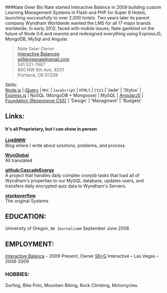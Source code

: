 ###Nate Geier Bio
Nate started Interactive Balance in 2009 building custom Learning Management Systems in Flash and PHP for Super 8 Hotels, launching successfully to over 2,000 hotels. Two years later its parent company Wyndham Worldwide wanted the LMS for all 17 major brands worldwide. In early 2012, faced with mobile issues, Nate gambled on the future of Node 0.6 and rewrote and redesigned everything using ExpressJS, MongoDB, MySql and Angular.

>Nate Geier *Owner*  
>[Interactive Balancee](http://interactivebalance.com)  
><willieviseoae@gmail.com>  
>541.521-7967  
>800 NW 6th Ave, #201  
>Portland, OR 97209  

Skills:  
[Node.js](http://nodejs.org/) | [jQuery](http://jquery.com) | `MVC` | `JavaScript` | `HTML5` | `CSS3` | 'Jade' | 'Stylus' | [Express.js](http://expressjs.com/) | NoSQL (MongoDB + Mongoose) | MySQL | [AngularJS](http://angularjs.org/) | [Foundation (Responsive CSS)](http://foundation.zurb.com/) | 'Design' | 'Managment' | 'Budgets'



## Links:
#### It's all Proprietary, but I can show in person

**[LinkBMW](http://linkbmw.com/sessions/new?redir=/)**  
Blog where I write about solutions, problems, and process.

**[WynGlobal](http://wynglobal.com/)**  
All translated 

**[github:CascadeEnergy](http://wyndhamonboarding.com/)**  
A project that handles daily complex cronjob tasks that load all of Wyndham's properties to our MySQL database, updates users, and transfers daily encrypted quiz data to Wyndham's Servers.

**[stackoverflow](http://mydestinationsuper.com/)**  
The original Systems

## EDUCATION: 

University of Oregon, `BA Journalismm` September June 2008 


## EMPLOYMENT:
[Interactive Balance](http://interactivebalance.com/) - 2009-Present, Owner
[SK+G](http://www.skgadvertising.com/) Interactive – Las Vegas – 2008-2009  


### HOBBIES:
Surfing, Bike Polo, Mountain Biking, Rock Climbing, Motorcycles.    


